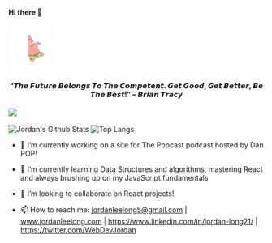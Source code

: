 <h4>Hi there 👋 </h4>
<h4 align='left'><img src='/secret/patrick.gif' width='80px'/></h4> 
<h4 align='center'>“𝙏𝙝𝙚 𝙁𝙪𝙩𝙪𝙧𝙚 𝘽𝙚𝙡𝙤𝙣𝙜𝙨 𝙏𝙤 𝙏𝙝𝙚 𝘾𝙤𝙢𝙥𝙚𝙩𝙚𝙣𝙩. 𝙂𝙚𝙩 𝙂𝙤𝙤𝙙, 𝙂𝙚𝙩 𝘽𝙚𝙩𝙩𝙚𝙧, 𝘽𝙚 𝙏𝙝𝙚 𝘽𝙚𝙨𝙩!” – 𝘽𝙧𝙞𝙖𝙣 𝙏𝙧𝙖𝙘𝙮</h4>

![](https://komarev.com/ghpvc/?username=JordanLong1&color=brightgreen)

![Jordan's Github Stats](https://github-readme-stats.vercel.app/api?username=JordanLong1&show_icons=true&theme=blue-green)
![Top Langs](https://github-readme-stats.vercel.app/api/top-langs/?username=JordanLong1&layout=compact&theme=blue-green)


- 🔭 I’m currently working on a site for The Popcast podcast hosted by Dan POP!

- 🌱 I’m currently learning Data Structures and algorithms, mastering React and always brushing up on my JavaScript fundamentals

- 👯 I’m looking to collaborate on React projects!

- 📫 How to reach me: jordanleelong5@gmail.com | www.jordanleelong.com | https://www.linkedin.com/in/jordan-long21/ | https://twitter.com/WebDevJordan
 


<!--
**JordanLong1/JordanLong1** is a ✨ _special_ ✨ repository because its `README.md` (this file) appears on your GitHub profile.

Here are some ideas to get you started:

- 🔭 I’m currently working on ...
- 🌱 I’m currently learning ...
- 👯 I’m looking to collaborate on ...
- 🤔 I’m looking for help with ...
- 💬 Ask me about ...
- 📫 How to reach me: ...
- 😄 Pronouns: ...
- ⚡ Fun fact: ...
-->
